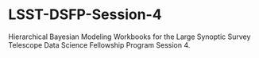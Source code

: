 # LSST-DSFP-Session-4
Hierarchical Bayesian Modeling Workbooks for the Large Synoptic Survey Telescope Data Science Fellowship Program Session 4.
